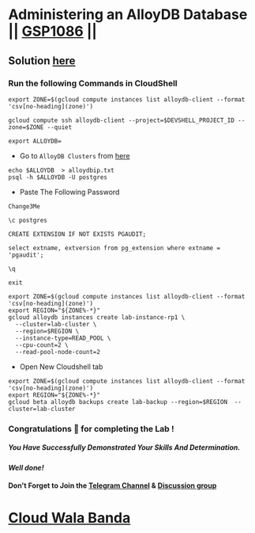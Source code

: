 # Administering an AlloyDB Database || [GSP1086](https://www.cloudskillsboost.google/focuses/100851?parent=catalog) ||

## Solution [here](https://youtu.be/SjV2dOM_TME)

### Run the following Commands in CloudShell

```
export ZONE=$(gcloud compute instances list alloydb-client --format 'csv[no-heading](zone)')

gcloud compute ssh alloydb-client --project=$DEVSHELL_PROJECT_ID --zone=$ZONE --quiet
```
```
export ALLOYDB=
```

* Go to `AlloyDB Clusters` from [here](https://console.cloud.google.com/alloydb/clusters?)

```
echo $ALLOYDB  > alloydbip.txt 
psql -h $ALLOYDB -U postgres
```

* Paste The Following Password

```
Change3Me
```
```
\c postgres
```
```
CREATE EXTENSION IF NOT EXISTS PGAUDIT;
```
```
select extname, extversion from pg_extension where extname = 'pgaudit';
```
```
\q
```
```
exit
```
```
export ZONE=$(gcloud compute instances list alloydb-client --format 'csv[no-heading](zone)')
export REGION="${ZONE%-*}"
gcloud alloydb instances create lab-instance-rp1 \
  --cluster=lab-cluster \
  --region=$REGION \
  --instance-type=READ_POOL \
  --cpu-count=2 \
  --read-pool-node-count=2
```

* Open New Cloudshell tab

```
export ZONE=$(gcloud compute instances list alloydb-client --format 'csv[no-heading](zone)')
export REGION="${ZONE%-*}"
gcloud beta alloydb backups create lab-backup --region=$REGION  --cluster=lab-cluster
```

### Congratulations 🎉 for completing the Lab !

##### *You Have Successfully Demonstrated Your Skills And Determination.*

#### *Well done!*

#### Don't Forget to Join the [Telegram Channel](https://t.me/cloudwalabanda) & [Discussion group](https://t.me/cloudwalabandachats)

# [Cloud Wala Banda](https://www.youtube.com/@cloudwalabanda)

